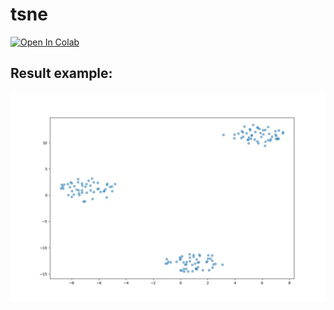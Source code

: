 # tsne
[![Open In Colab](https://colab.research.google.com/assets/colab-badge.svg)](https://colab.research.google.com/drive/175sAnnlkw_fEa4rFC_orWPvS8Pa-3VZQ?usp=sharing)


## Result example:
![Example](tsne.jpg)
